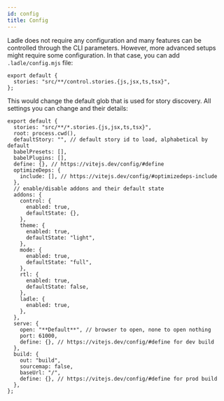 ```yaml
---
id: config
title: Config
---
```


Ladle does not require any configuration and many features can be controlled through the CLI parameters. However, more advanced setups might require some configuration. In that case, you can add `.ladle/config.mjs` file:

```tsx
export default {
  stories: "src/**/control.stories.{js,jsx,ts,tsx}",
};
```

This would change the default glob that is used for story discovery. All settings you can change and their details:

```tsx
export default {
  stories: "src/**/*.stories.{js,jsx,ts,tsx}",
  root: process.cwd(),
  defaultStory: "", // default story id to load, alphabetical by default
  babelPresets: [],
  babelPlugins: [],
  define: {}, // https://vitejs.dev/config/#define
  optimizeDeps: {
    include: [], // https://vitejs.dev/config/#optimizedeps-include
  },
  // enable/disable addons and their default state
  addons: {
    control: {
      enabled: true,
      defaultState: {},
    },
    theme: {
      enabled: true,
      defaultState: "light",
    },
    mode: {
      enabled: true,
      defaultState: "full",
    },
    rtl: {
      enabled: true,
      defaultState: false,
    },
    ladle: {
      enabled: true,
    },
  },
  serve: {
    open: "**Default**", // browser to open, none to open nothing
    port: 61000,
    define: {}, // https://vitejs.dev/config/#define for dev build
  },
  build: {
    out: "build",
    sourcemap: false,
    baseUrl: "/",
    define: {}, // https://vitejs.dev/config/#define for prod build
  },
};
```
